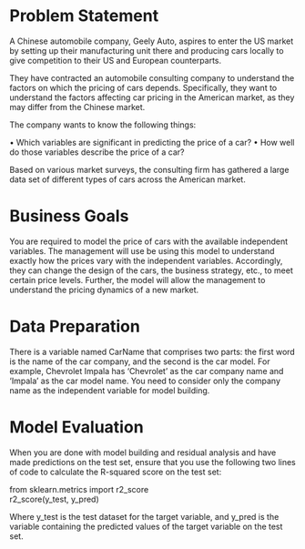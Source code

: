 # Problem Statement
A Chinese automobile company, Geely Auto, aspires to enter the US market by setting up their manufacturing unit there and producing cars locally to give competition to their US and European counterparts. 

 
They have contracted an automobile consulting company to understand the factors on which the pricing of cars depends. Specifically, they want to understand the factors affecting car pricing in the American market, as they may differ from the Chinese market. 

The company wants to know the following things:

   • Which variables are significant in predicting the price of a car?
   • How well do those variables describe the price of a car?  

Based on various market surveys, the consulting firm has gathered a large data set of different types of cars across the American market. 

 

# Business Goals

You are required to model the price of cars with the available independent variables. The management will use be using this model to understand exactly how the prices vary with the independent variables. Accordingly, they can change the design of the cars, the business strategy, etc., to meet certain price levels. Further, the model will allow the management to understand the pricing dynamics of a new market.

 

# Data Preparation

There is a variable named CarName that comprises two parts: the first word is the name of the car company, and the second is the car model. For example, Chevrolet Impala has ‘Chevrolet’ as the car company name and ‘Impala’ as the car model name. You need to consider only the company name as the independent variable for model building.

 

# Model Evaluation

When you are done with model building and residual analysis and have made predictions on the test set, ensure that you use the following two lines of code to calculate the R-squared score on the test set:

from sklearn.metrics import r2_score <br>
r2_score(y_test, y_pred)

Where y_test is the test dataset for the target variable, and y_pred is the variable containing the predicted values of the target variable on the test set.
